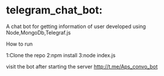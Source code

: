 # telegram_chat_bot:
A chat bot for getting information of user  developed using Node,MongoDb,Telegraf.js



How to run

1:Clone the repo
2:npm install
3:node index.js



visit the bot after starting the server
http://t.me/Aps_convo_bot
